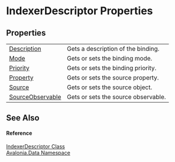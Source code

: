 # IndexerDescriptor Properties




## Properties
<table>
<tr>
<td><a href="P_Avalonia_Data_IndexerDescriptor_Description">Description</a></td>
<td>Gets a description of the binding.</td>
</tr>
<tr>
<td><a href="P_Avalonia_Data_IndexerDescriptor_Mode">Mode</a></td>
<td>Gets or sets the binding mode.</td>
</tr>
<tr>
<td><a href="P_Avalonia_Data_IndexerDescriptor_Priority">Priority</a></td>
<td>Gets or sets the binding priority.</td>
</tr>
<tr>
<td><a href="P_Avalonia_Data_IndexerDescriptor_Property">Property</a></td>
<td>Gets or sets the source property.</td>
</tr>
<tr>
<td><a href="P_Avalonia_Data_IndexerDescriptor_Source">Source</a></td>
<td>Gets or sets the source object.</td>
</tr>
<tr>
<td><a href="P_Avalonia_Data_IndexerDescriptor_SourceObservable">SourceObservable</a></td>
<td>Gets or sets the source observable.</td>
</tr>
</table>

## See Also


#### Reference
<a href="T_Avalonia_Data_IndexerDescriptor">IndexerDescriptor Class</a>  
<a href="N_Avalonia_Data">Avalonia.Data Namespace</a>  

